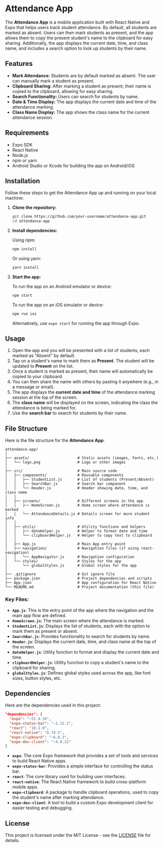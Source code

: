 # Attendance App

The **Attendance App** is a mobile application built with React Native and Expo that helps users track student attendance. By default, all students are marked as absent. Users can then mark students as present, and the app allows them to copy the present student's name to the clipboard for easy sharing. Additionally, the app displays the current date, time, and class name, and includes a search option to look up students by their name.

## Features

- **Mark Attendance:** Students are by default marked as absent. The user can manually mark a student as present.
- **Clipboard Sharing:** After marking a student as present, their name is copied to the clipboard, allowing for easy sharing.
- **Search Functionality:** Users can search for students by name.
- **Date & Time Display:** The app displays the current date and time of the attendance marking.
- **Class Name Display:** The app shows the class name for the current attendance session.

## Requirements

- Expo SDK
- React Native
- Node.js
- npm or yarn
- Android Studio or Xcode for building the app on Android/iOS

## Installation

Follow these steps to get the Attendance App up and running on your local machine:

1. **Clone the repository:**

   ```bash
   git clone https://github.com/your-username/attendance-app.git
   cd attendance-app
   ```

2. **Install dependencies:**

   Using npm:
   ```bash
   npm install
   ```

   Or using yarn:
   ```bash
   yarn install
   ```

3. **Start the app:**

   To run the app on an Android emulator or device:
   ```bash
   npm start
   ```

   To run the app on an iOS simulator or device:
   ```bash
   npm run ios
   ```

   Alternatively, use `expo start` for running the app through Expo.

## Usage

1. Open the app and you will be presented with a list of students, each marked as "Absent" by default.
2. Tap on a student's name to mark them as **Present**. The student will be updated to **Present** on the list.
3. Once a student is marked as present, their name will automatically be copied to your clipboard.
4. You can then share the name with others by pasting it anywhere (e.g., in a message or email).
5. The app displays the **current date and time** of the attendance marking session at the top of the screen.
6. The **class name** will be displayed on the screen, indicating the class the attendance is being marked for.
7. Use the **search bar** to search for students by their name.

## File Structure

Here is the file structure for the **Attendance App**:

```
attendance-app/
│
├── assets/                      # Static assets (images, fonts, etc.)
│   └── logo.png                 # Logo or other images
│
├── src/                         # Main source code
│   ├── components/              # Reusable components
│   │   ├── StudentList.js       # List of students (Present/Absent)
│   │   ├── SearchBar.js         # Search bar component
│   │   └── Header.js            # Header showing date, time, and class name
│   │
│   ├── screens/                 # Different screens in the app
│   │   ├── HomeScreen.js        # Home screen where attendance is marked
│   │   └── AttendanceDetails.js # Details screen for more student info
│   │
│   ├── utils/                   # Utility functions and helpers
│   │   ├── dateHelper.js        # Helper to format date and time
│   │   └── clipboardHelper.js   # Helper to copy text to clipboard
│   │
│   ├── App.js                   # Main App entry point
│   ├── navigation/              # Navigation files (if using react-navigation)
│   │   └── AppNavigator.js      # Navigation configuration
│   └── styles/                  # Styles for the app
│       └── globalStyles.js      # Global styles for the app
│
├── .gitignore                   # Git ignore file
├── package.json                 # Project dependencies and scripts
├── App.json                     # App configuration for React Native
└── README.md                    # Project documentation (this file)
```

### Key Files:
- **`App.js`**: This is the entry point of the app where the navigation and the main app flow are defined.
- **`HomeScreen.js`**: The main screen where the attendance is marked.
- **`StudentList.js`**: Displays the list of students, each with the option to mark them as present or absent.
- **`SearchBar.js`**: Provides functionality to search for students by name.
- **`Header.js`**: Displays the current date, time, and class name at the top of the screen.
- **`dateHelper.js`**: Utility function to format and display the current date and time.
- **`clipboardHelper.js`**: Utility function to copy a student's name to the clipboard for sharing.
- **`globalStyles.js`**: Defines global styles used across the app, like font sizes, button styles, etc.

## Dependencies

Here are the dependencies used in this project:

```json
"dependencies": {
  "expo": "~51.0.26",
  "expo-status-bar": "~1.12.1",
  "react": "18.2.0",
  "react-native": "0.74.5",
  "expo-clipboard": "~6.0.3",
  "expo-dev-client": "~4.0.22"
}
```

- **`expo`**: The core Expo framework that provides a set of tools and services to build React Native apps.
- **`expo-status-bar`**: Provides a simple interface for controlling the status bar.
- **`react`**: The core library used for building user interfaces.
- **`react-native`**: The React Native framework to build cross-platform mobile apps.
- **`expo-clipboard`**: A package to handle clipboard operations, used to copy the student's name after marking attendance.
- **`expo-dev-client`**: A tool to build a custom Expo development client for easier testing and debugging.

## License

This project is licensed under the MIT License - see the [LICENSE](LICENSE) file for details.
